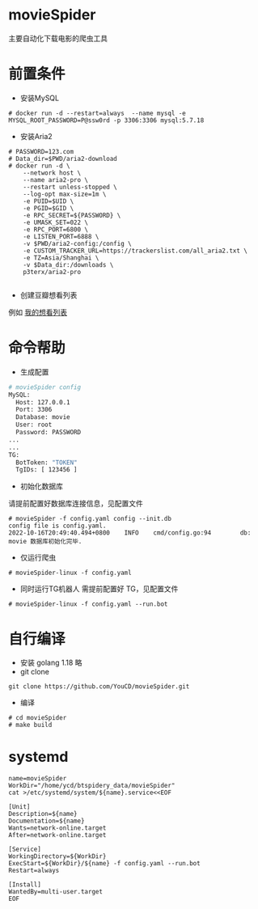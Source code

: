 # movieSpider
 主要自动化下载电影的爬虫工具

# 前置条件
* 安装MySQL
```
# docker run -d --restart=always  --name mysql -e MYSQL_ROOT_PASSWORD=P@ssw0rd -p 3306:3306 mysql:5.7.18

```
* 安装Aria2

```shell
# PASSWORD=123.com
# Data_dir=$PWD/aria2-download
# docker run -d \
    --network host \
    --name aria2-pro \
    --restart unless-stopped \
    --log-opt max-size=1m \
    -e PUID=$UID \
    -e PGID=$GID \
    -e RPC_SECRET=${PASSWORD} \
    -e UMASK_SET=022 \
    -e RPC_PORT=6800 \
    -e LISTEN_PORT=6888 \
    -v $PWD/aria2-config:/config \
    -e CUSTOM_TRACKER_URL=https://trackerslist.com/all_aria2.txt \
    -e TZ=Asia/Shanghai \
    -v $Data_dir:/downloads \
    p3terx/aria2-pro


```

* 创建豆瓣想看列表

例如 [我的想看列表](https://movie.douban.com/people/251312920/wish)

# 命令帮助

* 生成配置

```sh
# movieSpider config 
MySQL:
  Host: 127.0.0.1
  Port: 3306
  Database: movie
  User: root
  Password: PASSWORD
...
...
TG:
  BotToken: "TOKEN"
  TgIDs: [ 123456 ]
```
* 初始化数据库

请提前配置好数据库连接信息，见配置文件
```shell
# movieSpider -f config.yaml config --init.db 
config file is config.yaml.
2022-10-16T20:49:40.494+0800    INFO    cmd/config.go:94        db: movie 数据库初始化完毕. 
```

* 仅运行爬虫

```shell
# movieSpider-linux -f config.yaml
```

* 同时运行TG机器人
需提前配置好 TG，见配置文件
```shell
# movieSpider-linux -f config.yaml --run.bot
```

# 自行编译
* 安装 golang 1.18 略
* git clone

```shell
git clone https://github.com/YouCD/movieSpider.git
```
* 编译

```shell
# cd movieSpider
# make build 
```
# systemd
```shell
name=movieSpider
WorkDir="/home/ycd/btspidery_data/movieSpider"
cat >/etc/systemd/system/${name}.service<<EOF

[Unit]
Description=${name}
Documentation=${name}
Wants=network-online.target
After=network-online.target

[Service]
WorkingDirectory=${WorkDir}
ExecStart=${WorkDir}/${name} -f config.yaml --run.bot
Restart=always

[Install]
WantedBy=multi-user.target
EOF

```